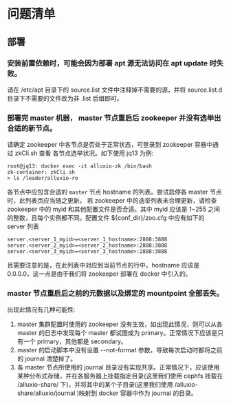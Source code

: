 # 问题清单

## 部署

### 安装前置依赖时，可能会因为部署 apt 源无法访问在 apt update 时失败。

  请在 /etc/apt 目录下的 source.list 文件中注释掉不需要的源，并将 source.list.d 目录下不需要的文件改为非 .list 后缀即可。

### 部署完 master 机器， master 节点重启后 zookeeper 并没有选举出合适的新节点。

  请确定 zookeeper 中各节点是否处于正常状态，可登录到 zookeeper 容器中通过 zkCli.sh 查看 各节点选举状况。如下使用 jq13 为例:
  ```shell
  root@jq13: docker exec -it alluxio-zk /bin/bash
  zk-container: zkCli.sh
  > ls /leader/alluxio-ro
  ```
  各节点中应包含合适的 `master` 节点 hostname 的列表。尝试启停各 master 节点时，此列表页应当随之更新。
  若 zookeeper 中的选举列表未合理更新，请检查 zookeeper 中的 myid 和其他配置文件是否合适。其中 myid 应该是 1~255 之间的整数，且每个实例都不同。配置文件 ${conf_dir}/zoo.cfg 中应有如下的 server 列表

  ```
  server.<server_1_myid>=<server_1_hostname>:2888:3888
  server.<server_2_myid>=<server_2_hostname>:2888:3888
  server.<server_3_myid>=<server_3_hostname>:2888:3888
  ```

  且需要注意的是，在此列表中对应到当前节点的行中，hostname 应该是 0.0.0.0，这一点是由于我们将 zookeeper 部署在 docker 中引入的。

### master 节点重启后之前的元数据以及绑定的 mountpoint 全部丢失。

  出现此情况有几种可能性:
  1. master 集群配置时使用的 zookeeper 没有生效，如出现此情况，则可以从各 master 的日志中发现每个 master 都试图成为 primary。正常情况下应该是只有一个 primary，其他都是 secondary。
  2. master 的启动脚本中没有设置 --not-format 参数，导致每次启动时都将之前的 journal 清楚掉了。
  3. 各 master 节点所使用的 journal 目录没有实现共享。正常情况下，应该使用某种分布式存储，并在各服务器上挂载指定目录(这里我们使用 cephfs 挂载在 /alluxio-share/ 下)，并将其中的某个子目录(这里我们使用 /alluxio-share/alluxio/journal )映射到 docker 容器中作为 journal 的目录。
